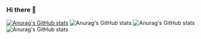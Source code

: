 ### Hi there 👋

[![Anurag's GitHub stats](https://github-readme-stats.vercel.app/api?username=JonatanPasso)](https://github.com/anuraghazra/github-readme-stats)
![Anurag's GitHub stats](https://github-readme-stats.vercel.app/api?username=JonatanPasso&hide=contribs,prs)
![Anurag's GitHub stats](https://github-readme-stats.vercel.app/api?username=JonatanPasso&count_private=true)
![Anurag's GitHub stats](https://github-readme-stats.vercel.app/api?username=JonatanPasso&show_icons=true)






<!--
**JonatanPasso/JonatanPasso** is a ✨ _special_ ✨ repository because its `README.md` (this file) appears on your GitHub profile.

Here are some ideas to get you started:

- 🔭 I’m currently working on ...
- 🌱 I’m currently learning ...
- 👯 I’m looking to collaborate on ...
- 🤔 I’m looking for help with ...
- 💬 Ask me about ...
- 📫 How to reach me: ...
- 😄 Pronouns: ...
- ⚡ Fun fact: ...
-->
